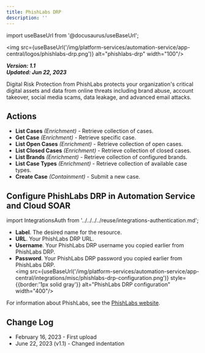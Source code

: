 ```yaml
---
title: PhishLabs DRP
description: ''
---
```

import useBaseUrl from '@docusaurus/useBaseUrl';

<img src={useBaseUrl('/img/platform-services/automation-service/app-central/logos/phishlabs-drp.png')} alt="phishlabs-drp" width="100"/>

***Version: 1.1  
Updated: Jun 22, 2023***

Digital Risk Protection from PhishLabs protects your organization's critical digital assets and data from online threats including brand abuse, account takeover, social media scams, data leakage, and advanced email attacks.

## Actions

* **List Cases** *(Enrichment)* - Retrieve collection of cases.
* **Get Case** *(Enrichment)* - Retrieve specific case.
* **List Open Cases** *(Enrichment)* - Retrieve collection of open cases.
* **List Closed Cases** *(Enrichment)* - Retrieve collection of closed cases.
* **List Brands** *(Enrichment)* - Retrieve collection of configured brands.
* **List Case Types** *(Enrichment)* - Retrieve collection of available case types.
* **Create Case** *(Containment)* - Submit a new case.

## Configure PhishLabs DRP in Automation Service and Cloud SOAR

import IntegrationsAuth from '../../../../reuse/integrations-authentication.md';

<IntegrationsAuth/>

   * **Label**. The desired name for the resource.
   * **URL**. Your PhishLabs DRP URL.
   * **Username**. Your PhishLabs DRP username you copied earlier from PhishLabs DRP.
   * **Password**. Your PhishLabs DRP password you copied earlier from PhishLabs DRP.<br/><img src={useBaseUrl('/img/platform-services/automation-service/app-central/integrations/misc/phishlabs-drp-configuration.png')} style={{border:'1px solid gray'}} alt="PhishLabs DRP configuration" width="400"/>

For information about PhishLabs, see the [PhishLabs website](https://www.phishlabs.com/).

## Change Log

* February 16, 2023 - First upload
* June 22, 2023 (v1.1) - Changed indentation
